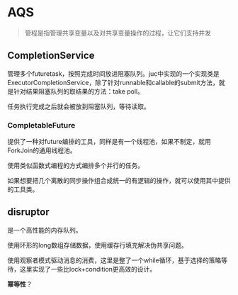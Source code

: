 # AQS

> 管程是指管理共享变量以及对共享变量操作的过程，让它们支持并发

## CompletionService

管理多个futuretask，按照完成时间放进阻塞队列。juc中实现的一个实现类是ExecutorCompletionService，除了针对runnable和callable的submit方法，就是针对结果阻塞队列的取结果的方法：take poll。

任务执行完成之后就会被放到阻塞队列，等待读取。

### CompletableFuture

提供了一种对future编排的工具，同样是有一个线程池，如果不制定，就用ForkJoin的通用线程池。

使用类似函数式编程的方式编排多个并行的任务。

如果想要把几个离散的同步操作组合成统一的有逻辑的操作，就可以使用其中提供的工具类。

## disruptor

是一个高性能的内存队列。

使用环形的long数组存储数据，使用缓存行填充解决伪共享问题。

使用观察者模式驱动消息的消费，这里是整了一个while循环，基于选择的策略等待，这里实现了一些比lock+condition更高效的设计。

**幂等性**？
